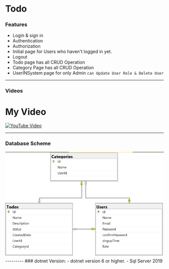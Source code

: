 # Todo
### Features
- Login & sign in
- Authentication
- Authorization
- Initial page for Users who haven't logged in yet.
- Logout
- Todo page has all CRUD Operation
- Category Page has all CRUD Operation
- UserINSystem page for only Admin `can Update User Role & Delete User`
----
### Videos
# My Video


[![YouTube Video](https://img.youtube.com/vi/G5G7dSBsd0c/0.jpg)](https://www.youtube.com/watch?v=G5G7dSBsd0c)






---
### Database Scheme
<img src= "DatabaseScheme.png"/>
---------
### dotnet Version:
- dotnet version 6 or higher.
- Sql Server 2019

